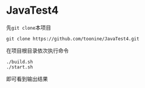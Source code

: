 # JavaTest4
先`git clone`本项目
```
git clone https://github.com/toonine/JavaTest4.git
```
在项目根目录依次执行命令
```
./build.sh
./start.sh
```
即可看到输出结果
